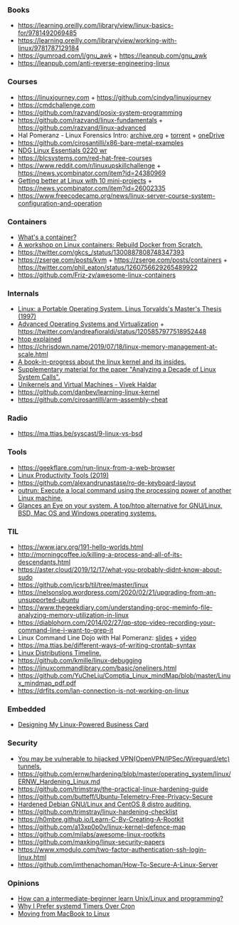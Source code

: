 ### Books

- https://learning.oreilly.com/library/view/linux-basics-for/9781492069485
- https://learning.oreilly.com/library/view/working-with-linux/9781787129184
- https://gumroad.com/l/gnu_awk + https://leanpub.com/gnu_awk
- https://leanpub.com/anti-reverse-engineering-linux

### Courses

- https://linuxjourney.com + https://github.com/cindyq/linuxjourney
- https://cmdchallenge.com
- https://github.com/razvand/posix-system-programming
- https://github.com/razvand/linux-fundamentals + https://github.com/razvand/linux-advanced
- Hal Pomeranz - Linux Forensics Intro: [archive.org](https://archive.org/details/HalLinuxForensics) + [torrent](https://ia801406.us.archive.org/6/items/HalLinuxForensics/HalLinuxForensics_archive.torrent) + [oneDrive](https://onedrive.live.com/?authkey=%21AG%5FKRwGLhvEVVgM&id=83C438C3CA7085EF%211480&cid=83C438C3CA7085EF)
- https://github.com/cirosantilli/x86-bare-metal-examples
- [NDG Linux Essentials 0220 wr](https://373583482.netacad.com/courses/974184)
- https://blcsystems.com/red-hat-free-courses
- https://www.reddit.com/r/linuxupskillchallenge + https://news.ycombinator.com/item?id=24380969
- [Getting better at Linux with 10 mini-projects](https://carltheperson.com/posts/10-things-linux) + https://news.ycombinator.com/item?id=26002335
- https://www.freecodecamp.org/news/linux-server-course-system-configuration-and-operation

### Containers

- [What's a container?](https://twitter.com/b0rk/status/1225445956734390273)
- [A workshop on Linux containers: Rebuild Docker from Scratch.](https://github.com/Fewbytes/rubber-docker)
- https://twitter.com/gkcs_/status/1300887808748347393
- https://zserge.com/posts/kvm + https://zserge.com/posts/containers + https://twitter.com/phil_eaton/status/1260756629265489922
- https://github.com/Friz-zy/awesome-linux-containers

### Internals

- [Linux: a Portable Operating System. Linus Torvalds's Master's Thesis (1997)](https://www.cs.helsinki.fi/u/kutvonen/index_files/linus.pdf)
- [Advanced Operating Systems and Virtualization](https://gist.githubusercontent.com/andreafioraldi/c6ab4765a3821bc6f07537ad4cdafa9e/raw/4351fe1e6235daf85647ad34d2b50df20a21da63/asov_checkshit_singlefile.txt) + https://twitter.com/andreafioraldi/status/1205857977518952448
- [htop explained](https://peteris.rocks/blog/htop/)
- https://chrisdown.name/2019/07/18/linux-memory-management-at-scale.html
- [A book-in-progress about the linux kernel and its insides.](https://0xax.gitbooks.io/linux-insides/content)
- [Supplementary material for the paper "Analyzing a Decade of Linux System Calls".](https://github.com/corpaul/decade_of_systemcalls)
- [Unikernels and Virtual Machines - Vivek Haldar](https://www.youtube.com/playlist?list=PLOuhQnxVenf0dMrMDrq7VT1GwHCib9Sc0)
- https://github.com/danbev/learning-linux-kernel
- https://github.com/cirosantilli/arm-assembly-cheat

### Radio

- https://ma.ttias.be/syscast/9-linux-vs-bsd

### Tools

- https://geekflare.com/run-linux-from-a-web-browser
- [Linux Productivity Tools (2019)](https://news.ycombinator.com/item?id=23229241)
- https://github.com/alexandrunastase/ro-de-keyboard-layout
- [outrun: Execute a local command using the processing power of another Linux machine.](https://github.com/Overv/outrun)
- [Glances an Eye on your system. A top/htop alternative for GNU/Linux, BSD, Mac OS and Windows operating systems.](https://github.com/nicolargo/glances)

### TIL

- https://www.jarv.org/191-hello-worlds.html
- http://morningcoffee.io/killing-a-process-and-all-of-its-descendants.html
- https://aster.cloud/2019/12/17/what-you-probably-didnt-know-about-sudo
- https://github.com/jcsrb/til/tree/master/linux
- https://nelsonslog.wordpress.com/2020/02/21/upgrading-from-an-unsupported-ubuntu
- https://www.thegeekdiary.com/understanding-proc-meminfo-file-analyzing-memory-utilization-in-linux
- https://diablohorn.com/2014/02/27/qp-stop-video-recording-your-command-line-i-want-to-grep-it
- Linux Command Line Dojo with Hal Pomeranz: [slides](http://www.deer-run.com/~hal/CLDojo.pdf) + [video](https://www.youtube.com/watch?v=-jNkjuWMFrk)
- https://ma.ttias.be/different-ways-of-writing-crontab-syntax
- [Linux Distributions Timeline.](https://github.com/FabioLolix/LinuxTimeline)
- https://github.com/kmille/linux-debugging
- https://linuxcommandlibrary.com/basic/oneliners.html
- https://github.com/YuCheLiu/Comptia_Linux_mindMap/blob/master/Linux_mindmap_pdf.pdf
- https://drfits.com/lan-connection-is-not-working-on-linux

### Embedded

- [Designing My Linux-Powered Business Card](https://www.thirtythreeforty.net/posts/2019/12/designing-my-linux-business-card)

### Security

- [You may be vulnerable to hijacked VPN(OpenVPN/IPSec/Wireguard/etc) tunnels.](https://twitter.com/Ridgeback111/status/1202623324901302279)
- https://github.com/ernw/hardening/blob/master/operating_system/linux/ERNW_Hardening_Linux.md
- https://github.com/trimstray/the-practical-linux-hardening-guide
- https://github.com/butteff/Ubuntu-Telemetry-Free-Privacy-Secure
- [Hardened Debian GNU/Linux and CentOS 8 distro auditing.](https://github.com/hardenedlinux/harbian-audit)
- https://github.com/trimstray/linux-hardening-checklist
- https://h0mbre.github.io/Learn-C-By-Creating-A-Rootkit
- https://github.com/a13xp0p0v/linux-kernel-defence-map
- https://github.com/milabs/awesome-linux-rootkits
- https://github.com/maxking/linux-security-papers
- https://www.xmodulo.com/two-factor-authentication-ssh-login-linux.html
- https://github.com/imthenachoman/How-To-Secure-A-Linux-Server

### Opinions

- [How can a intermediate-beginner learn Unix/Linux and programming?](https://news.ycombinator.com/item?id=22649291)
- [Why I Prefer systemd Timers Over Cron](https://trstringer.com/systemd-timer-vs-cronjob)
- [Moving from MacBook to Linux](https://monadical.com/posts/moving-to-linux-desktop.html)
